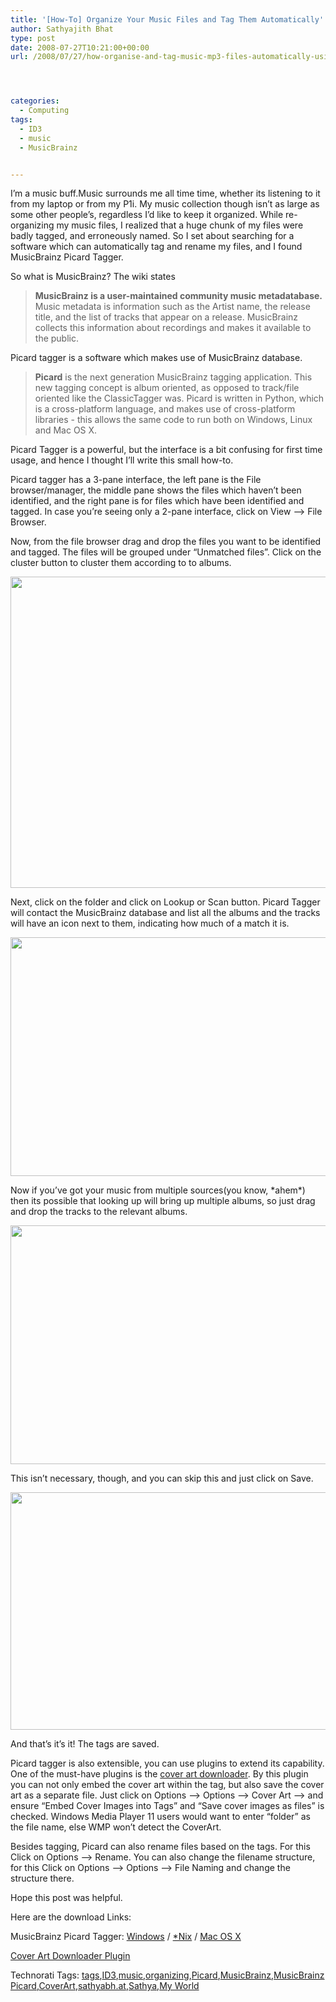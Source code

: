 ```yaml
---
title: '[How-To] Organize Your Music Files and Tag Them Automatically'
author: Sathyajith Bhat
type: post
date: 2008-07-27T10:21:00+00:00
url: /2008/07/27/how-organise-and-tag-music-mp3-files-automatically-using-musicbrainz-picard-tagger/




categories:
  - Computing
tags:
  - ID3
  - music
  - MusicBrainz


---
```

I’m a music buff.Music surrounds me all time time, whether its listening to it from my laptop or from my P1i. My music collection though isn’t as large as some other people’s, regardless I’d like to keep it organized. While re-organizing my music files, I realized that a huge chunk of my files were badly tagged, and erroneously named. So I set about searching for a software which can automatically tag and rename my files, and I found MusicBrainz Picard Tagger.  
<!--more-->

So what is MusicBrainz? The wiki states

> **MusicBrainz is a user-maintained community music metadatabase.** Music metadata is information such as the Artist name, the release title, and the list of tracks that appear on a release. MusicBrainz collects this information about recordings and makes it available to the public.

Picard tagger is a software which makes use of MusicBrainz database.

> **Picard** is the next generation MusicBrainz tagging application. This new tagging concept is album oriented, as opposed to track/file oriented like the ClassicTagger was. Picard is written in Python, which is a cross-platform language, and makes use of cross-platform libraries - this allows the same code to run both on Windows, Linux and Mac OS X.

Picard Tagger is a powerful, but the interface is a bit confusing for first time usage, and hence I thought I’ll write this small how-to.

Picard tagger has a 3-pane interface, the left pane is the File browser/manager, the middle pane shows the files which haven’t been identified, and the right pane is for files which have been identified and tagged. In case you’re seeing only a 2-pane interface, click on View –> File Browser.

Now, from the file browser drag and drop the files you want to be identified and tagged. The files will be grouped under “Unmatched files”. Click on the cluster button to cluster them according to to albums.

<p style="text-align: center;">
  <a href="https://i.imgur.com/QlZ7t.png"><img class="aligncenter" src="https://i.imgur.com/QlZ7tl.jpg" alt="" width="640" height="498" /></a>
</p>

Next, click on the folder and click on Lookup or Scan button. Picard Tagger will contact the MusicBrainz database and list all the albums and the tracks will have an icon next to them, indicating how much of a match it is.

<p style="text-align: center;">
  <a href="https://i.imgur.com/hrm3R.png"><img class="aligncenter" src="https://i.imgur.com/hrm3Rl.jpg" alt="" width="640" height="382" /></a>
</p>

Now if you’ve got your music from multiple sources(you know, \*ahem\*) then its possible that looking up will bring up multiple albums, so just drag and drop the tracks to the relevant albums.

<p style="text-align: center;">
  <a href="https://i.imgur.com/8Uw4l.png"><img class="aligncenter" src="https://i.imgur.com/8Uw4ll.jpg" alt="" width="640" height="382" /></a>
</p>

This isn’t necessary, though, and you can skip this and just click on Save.

<p style="text-align: center;">
  <a href="https://i.imgur.com/DknY6.png"><img class="aligncenter" src="https://i.imgur.com/DknY6l.jpg" alt="" width="640" height="380" /></a>
</p>

And that’s it’s it! The tags are saved.

Picard tagger is also extensible, you can use plugins to extend its capability. One of the must-have plugins is the <a href="https://users.musicbrainz.org/~luks/picard-qt/plugins/coverart.py" target="_blank">cover art downloader</a>. By this plugin you can not only embed the cover art within the tag, but also save the cover art as a separate file. Just click on Options –> Options –> Cover Art –> and ensure “Embed Cover Images into Tags” and “Save cover images as files” is checked. Windows Media Player 11 users would want to enter “folder” as the file name, else WMP won’t detect the CoverArt.

Besides tagging, Picard can also rename files based on the tags. For this Click on Options –> Rename. You can also change the filename structure, for this Click on Options –> Options –> File Naming and change the structure there.

Hope this post was helpful.

Here are the download Links:

MusicBrainz Picard Tagger: <a href="https://musicbrainz.org/doc/MusicBrainz_Picard" target="_blank">Windows</a> / <a href="https://musicbrainz.org/doc/MusicBrainz_Picard" target="_blank">*Nix</a> / <a href="https://musicbrainz.org/doc/MusicBrainz_Picard" target="_blank">Mac OS X</a>

<a href="https://users.musicbrainz.org/~luks/picard-qt/plugins/coverart.py" target="_blank">Cover Art Downloader Plugin</a>

<div id="scid:0767317B-992E-4b12-91E0-4F059A8CECA8:8d17b15b-7de3-4490-9195-105201d1b9bd" class="wlWriterSmartContent" style="display: inline; float: none; margin: 0px; padding: 0px;">
  Technorati Tags: <a rel="tag" href="https://technorati.com/tags/tags">tags</a>,<a rel="tag" href="https://technorati.com/tags/ID3">ID3</a>,<a rel="tag" href="https://technorati.com/tags/music">music</a>,<a rel="tag" href="https://technorati.com/tags/organizing">organizing</a>,<a rel="tag" href="https://technorati.com/tags/Picard">Picard</a>,<a rel="tag" href="https://technorati.com/tags/MusicBrainz">MusicBrainz</a>,<a rel="tag" href="https://technorati.com/tags/MusicBrainz+Picard">MusicBrainz Picard</a>,<a rel="tag" href="https://technorati.com/tags/CoverArt">CoverArt</a>,<a rel="tag" href="https://technorati.com/tags/sathyabh.at">sathyabh.at</a>,<a rel="tag" href="https://technorati.com/tags/Sathya">Sathya</a>,<a rel="tag" href="https://technorati.com/tags/My+World">My World</a>
</div>
